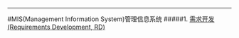 ***
#MIS(Management Information System)管理信息系统
#####1.	[需求开发(Requirements Development, RD)](E:\github\MIS\MIS_xuqiu.md)
